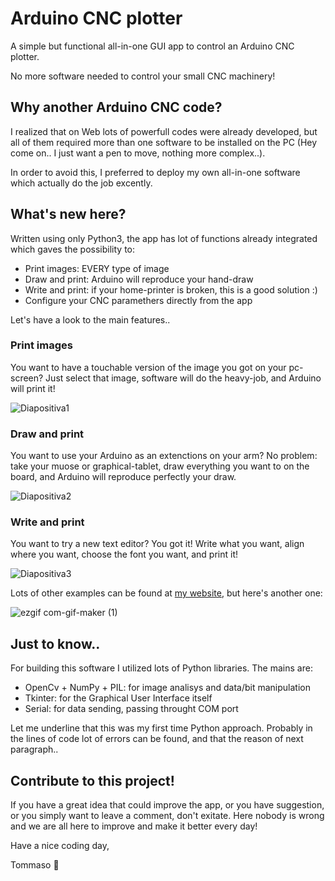 # Arduino CNC plotter
A simple but functional all-in-one GUI app to control an Arduino CNC plotter.

No more software needed to control your small CNC machinery!

## Why another Arduino CNC code?
I realized that on Web lots of powerfull codes were already developed, but all of them required more than
one software to be installed on the PC (Hey come on.. I just want a pen to move, nothing more complex..).

In order to avoid this, I preferred to deploy my own all-in-one software which actually do the job excently.

## What's new here?
Written using only Python3, the app has lot of functions already integrated which gaves the possibility to:
- Print images: EVERY type of image
- Draw and print: Arduino will reproduce your hand-draw
- Write and print: if your home-printer is broken, this is a good solution :)
- Configure your CNC paramethers directly from the app

Let's have a look to the main features..

### Print images
You want to have a touchable version of the image you got on your pc-screen? Just select that image, software will do the heavy-job, and Arduino will print it!

![Diapositiva1](https://user-images.githubusercontent.com/67842431/112901009-7ed89b00-90e4-11eb-9bce-507d8b955f59.JPG)

### Draw and print
You want to use your Arduino as an extenctions on your arm? No problem: take your muose or graphical-tablet, draw everything you want to on the board, and Arduino will reproduce 
perfectly your draw.

![Diapositiva2](https://user-images.githubusercontent.com/67842431/112901031-85ffa900-90e4-11eb-9e9a-b115e5ae4712.JPG)

### Write and print
You want to try a new text editor? You got it! Write what you want, align where you want, choose the font you want, and print it!

![Diapositiva3](https://user-images.githubusercontent.com/67842431/112901058-8ef07a80-90e4-11eb-9bdf-130b3657517f.JPG)


Lots of other examples can be found at [my website](http://bocchio.altervista.org/Arduino_printer/index.html), but here's another one:

![ezgif com-gif-maker (1)](https://user-images.githubusercontent.com/67842431/112901097-9adc3c80-90e4-11eb-9527-207a1e6a146d.gif)


## Just to know..
For building this software I utilized lots of Python libraries. The mains are:
- OpenCv + NumPy + PIL: for image analisys and data/bit manipulation
- Tkinter: for the Graphical User Interface itself
- Serial: for data sending, passing throught COM port

Let me underline that this was my first time Python approach. Probably in the lines of code lot of errors can be found, and that the reason of next paragraph..

## Contribute to this project!
If you have a great idea that could improve the app, or you have suggestion, or you simply want to leave a comment, don't exitate. Here nobody is wrong and we are all here to
improve and make it better every day!

Have a nice coding day,

Tommaso :panda_face:
